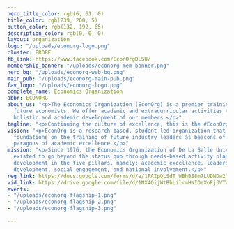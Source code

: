 ```yaml
---
hero_title_color: rgb(6, 61, 0)
title_color: rgb(239, 200, 5)
button_color: rgb(132, 192, 65)
description_color: rgb(0, 0, 0)
layout: organization
logo: "/uploads/econorg-logo.png"
cluster: PROBE
fb_link: https://www.facebook.com/EconOrgDLSU/
membership_banner: "/uploads/econorg-mem-banner.png"
hero_bg: "/uploads/econorg-web-bg.png"
main_pub: "/uploads/econorg-main-pub.png"
fav_logo: "/uploads/econorg-logo.png"
complete_name: Economics Organization
abbr: ECONORG
about_us: "<p>The Economics Organization (EconOrg) is a premier training ground for
  future economists. We offer academic and extracurricular activities to aid in the
  holistic and academic development of our members.</p>"
tagline: "<p>Continuing the culture of excellence, this is the #EconOrgLegacy.</p>"
vision: "<p>EconOrg is a research-based, student-led organization that aims to lay
  foundations on the training of future industry leaders as beacons of service and
  paragons of academic excellence.</p>"
mission: "<p>Since 1976, the Economics Organization of De La Salle University has
  existed to go beyond the status quo through needs-based activity planning. To instill
  development in the five pillars, namely: academic excellence, leadership, holistic
  development, social engagement, and national involvement.</p>"
reg_link: https://docs.google.com/forms/d/e/1FAIpQLSdT_WBhBS8m7LUDNDw2lM1dfd3mcnVkE3Sm862plQ2e8_yFaQ/viewform
vid_link: https://drive.google.com/file/d/1NX4QijWtBbLilrmHNIOeXoFj3VTWAqX1/preview
events:
- "/uploads/econorg-flagship-1.png"
- "/uploads/econorg-flagship-2.png"
- "/uploads/econorg-flagship-3.png"

---
```

